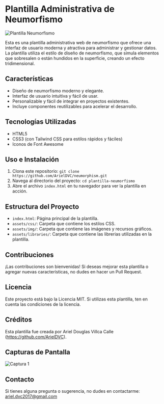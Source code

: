 # Plantilla Administrativa de Neumorfismo

![Plantilla Neumorfismo]([https://tinbolivia.net/Github/neumorphism/Banner.jpg])

Esta es una plantilla administrativa web de neumorfismo que ofrece una interfaz de usuario moderna y atractiva para administrar y gestionar datos. La plantilla utiliza el estilo de diseño de neumorfismo, que simula elementos que sobresalen o están hundidos en la superficie, creando un efecto tridimensional.

## Características

- Diseño de neumorfismo moderno y elegante.
- Interfaz de usuario intuitiva y fácil de usar.
- Personalizable y fácil de integrar en proyectos existentes.
- Incluye componentes reutilizables para acelerar el desarrollo.

## Tecnologías Utilizadas

- HTML5
- CSS3 (con Tailwind CSS para estilos rápidos y fáciles)
- Iconos de Font Awesome

## Uso e Instalación

1. Clona este repositorio: `git clone https://github.com/ArielDVC/neumorphism.git`
2. Navega al directorio del proyecto: `cd plantilla-neumorfismo`
3. Abre el archivo `index.html` en tu navegador para ver la plantilla en acción.

## Estructura del Proyecto

- `index.html`: Página principal de la plantilla.
- `assets/css/`: Carpeta que contiene los estilos CSS.
- `assets/img/`: Carpeta que contiene las imágenes y recursos gráficos.
- `assets/libraries/`: Carpeta que contiene las librerias utilizadas en la plantilla.

## Contribuciones

¡Las contribuciones son bienvenidas! Si deseas mejorar esta plantilla o agregar nuevas características, no dudes en hacer un Pull Request.

## Licencia

Este proyecto está bajo la Licencia MIT. Si utilizas esta plantilla, ten en cuenta las condiciones de la licencia.

## Créditos

Esta plantilla fue creada por Ariel Douglas Villca Calle (https://github.com/ArielDVC).

## Capturas de Pantalla

![Captura 1]([https://tinbolivia.net/Github/neumorphism/Banner.jpg])

## Contacto

Si tienes alguna pregunta o sugerencia, no dudes en contactarme: ariel.dvc2017@gmail.com
